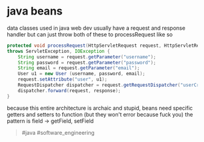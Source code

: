 # java beans
data classes used in java web dev
usually have a request and response handler but can just throw both of these to processRequest like so

```java
protected void processRequest(HttpServletRequest request, HttpServletResponse response)  
throws ServletException, IOException {  
	String username = request.getParameter("username");  
	String password = request.getParameter("password");  
	String email = request.getParameter("email");  
	User u1 = new User (username, password, email);  
	request.setAttribute("user", u1);  
	RequestDispatcher dispatcher = request.getRequestDispatcher("userCreated.jsp");  
	dispatcher.forward(request, response);  
}  
```

because this entire architecture is archaic and stupid, beans need specific getters and setters to function (but they won't error because fuck you)
the pattern is 
field -> getField, setField

> #java #software_engineering 
